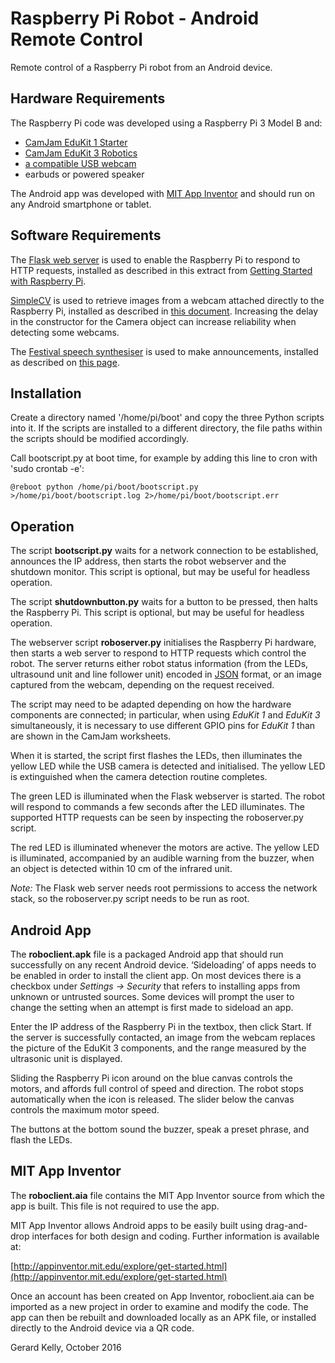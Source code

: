 # Raspberry Pi Robot - Android Remote Control #

Remote control of a Raspberry Pi robot from an Android device.

## Hardware Requirements ##

The Raspberry Pi code was developed using a Raspberry Pi 3 Model B and:

- [CamJam EduKit 1 Starter](http://camjam.me/?page_id=236)
- [CamJam EduKit 3 Robotics](http://camjam.me/?page_id=1035)
- [a compatible USB webcam](http://elinux.org/RPi_USB_Webcams)
- earbuds or powered speaker

The Android app was developed with [MIT App Inventor](http://appinventor.mit.edu) and should run on any Android smartphone or tablet.

## Software Requirements ##

The [Flask web server](http://flask.pocoo.org/) is used to enable the Raspberry Pi to respond to HTTP requests, installed as described in this extract from [Getting Started with Raspberry Pi](http://mattrichardson.com/Raspberry-Pi-Flask/).

[SimpleCV](http://simplecv.org/) is used to retrieve images from a webcam attached directly to the Raspberry Pi, installed as described in [this document](http://simplecv.readthedocs.io/en/latest/HOWTO-Install%20on%20RaspberryPi.html). Increasing the delay in the constructor for the Camera object can increase reliability when detecting some webcams.

The [Festival speech synthesiser](http://www.cstr.ed.ac.uk/projects/festival/) is used to make announcements, installed as described on [this page](http://elinux.org/RPi_Text_to_Speech_(Speech_Synthesis)#Festival_Text_to_Speech).

## Installation ##

Create a directory named '/home/pi/boot' and copy the three Python scripts into it. If the scripts are installed to a different directory, the file paths within the scripts should be modified accordingly.

Call bootscript.py at boot time, for example by adding this line to cron with 'sudo crontab -e':

    @reboot python /home/pi/boot/bootscript.py >/home/pi/boot/bootscript.log 2>/home/pi/boot/bootscript.err

## Operation ##

The script **bootscript.py** waits for a network connection to be established, announces the IP address, then starts the robot webserver and the shutdown monitor. This script is optional, but may be useful for headless operation.

The script **shutdownbutton.py** waits for a button to be pressed, then halts the Raspberry Pi. This script is optional, but may be useful for headless operation.

The webserver script **roboserver.py** initialises the Raspberry Pi hardware, then starts a web server to respond to HTTP requests which control the robot. The server returns either robot status information (from the LEDs, ultrasound unit and line follower unit) encoded in [JSON](http://www.w3schools.com/json/) format, or an image captured from the webcam, depending on the request received.

The script may need to be adapted depending on how the hardware components are connected; in particular, when using *EduKit 1* and *EduKit 3* simultaneously, it is necessary to use different GPIO pins for *EduKit 1* than are shown in the CamJam worksheets.

When it is started, the script first flashes the LEDs, then illuminates the yellow LED while the USB camera is detected and initialised. The yellow LED is extinguished when the camera detection routine completes.

The green LED is illuminated when the Flask webserver is started. The robot will respond to commands a few seconds after the LED illuminates. The supported HTTP requests can be seen by inspecting the roboserver.py script.

The red LED is illuminated whenever the motors are active. The yellow LED is illuminated, accompanied by an audible warning from the buzzer, when an object is detected within 10 cm of the infrared unit.

*Note:* The Flask web server needs root permissions to access the network stack, so the roboserver.py script needs to be run as root.

## Android App ##

The **roboclient.apk** file is a packaged Android app that should run successfully on any recent Android device. ‘Sideloading’ of apps needs to be enabled in order to install the client app. On most devices there is a checkbox under *Settings -> Security* that refers to installing apps from unknown or untrusted sources. Some devices will prompt the user to change the setting when an attempt is first made to sideload an app.

Enter the IP address of the Raspberry Pi in the textbox, then click Start. If the server is successfully contacted, an image from the webcam replaces the picture of the EduKit 3 components, and the range measured by the ultrasonic unit is displayed.

Sliding the Raspberry Pi icon around on the blue canvas controls the motors, and affords full control of speed and direction. The robot stops automatically when the icon is released. The slider below the canvas controls the maximum motor speed.

The buttons at the bottom sound the buzzer, speak a preset phrase, and flash the LEDs.
 
## MIT App Inventor ##

The **roboclient.aia** file contains the MIT App Inventor source from which the app is built. This file is not required to use the app.

MIT App Inventor allows Android apps to be easily built using drag-and-drop interfaces for both design and coding. Further information is available at:

[http://appinventor.mit.edu/explore/get-started.html](http://appinventor.mit.edu/explore/get-started.html)

Once an account has been created on App Inventor, roboclient.aia can be imported as a new project in order to examine and modify the code. The app can then be rebuilt and downloaded locally as an APK file, or installed directly to the Android device via a QR code.
 
Gerard Kelly, October 2016
